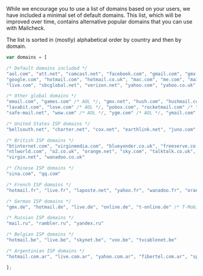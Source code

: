 While we encourage you to use a list of domains based on your users, we have included a minimal set of default domains. This list, which will be improved over time, contains alternative popular domains that you can use with Mailcheck.

The list is sorted in (mostly) alphabetical order by country and then by domain.

```javascript
var domains = [

/* Default domains included */
"aol.com", "att.net", "comcast.net", "facebook.com", "gmail.com", "gmx.com", "googlemail.com",
"google.com", "hotmail.com", "hotmail.co.uk", "mac.com", "me.com", "mail.com", "msn.com",
"live.com", "sbcglobal.net", "verizon.net", "yahoo.com", "yahoo.co.uk", "rocketmail.com"

/* Other global domains */
"email.com", "games.com" /* AOL */, "gmx.net", "hush.com", "hushmail.com", "inbox.com",
"lavabit.com", "love.com" /* AOL */, "pobox.com", "rocketmail.com" /* Yahoo */,
"safe-mail.net", "wow.com" /* AOL */, "ygm.com" /* AOL */, "ymail.com" /* Yahoo */, "zoho.com"

/* United States ISP domains */
"bellsouth.net", "charter.net", "cox.net", "earthlink.net", "juno.com"

/* British ISP domains */
"btinternet.com", "virginmedia.com", "blueyonder.co.uk", "freeserve.co.uk", "live.co.uk",
"ntlworld.com", "o2.co.uk", "orange.net", "sky.com", "talktalk.co.uk", "tiscali.co.uk",
"virgin.net", "wanadoo.co.uk"

/* Chinese ISP domains */
"sina.com", "qq.com"

/* French ISP domains */
"hotmail.fr", "live.fr", "laposte.net", "yahoo.fr", "wanadoo.fr", "orange.fr", "gmx.fr", "sfr.fr", "neuf.fr", "free.fr"

/* German ISP domains */
"gmx.de", "hotmail.de", "live.de", "online.de", "t-online.de" /* T-Mobile */, "web.de", "yahoo.de"

/* Russian ISP domains */
"mail.ru", "rambler.ru", "yandex.ru"

/* Belgian ISP domains */
"hotmail.be", "live.be", "skynet.be", "voo.be", "tvcablenet.be"

/* Argentinian ISP domains */
"hotmail.com.ar", "live.com.ar", "yahoo.com.ar", "fibertel.com.ar", "speedy.com.ar", "arnet.com.ar"

];
```